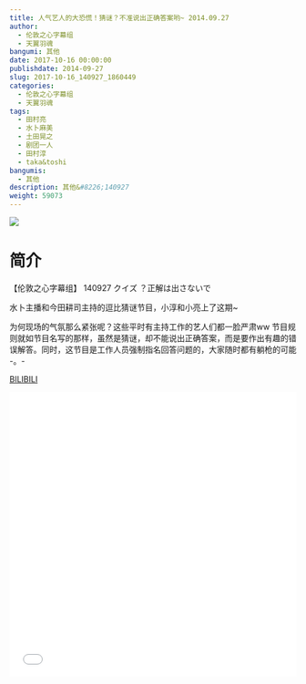 ```yaml
---
title: 人气艺人的大恐慌！猜谜？不准说出正确答案哟~ 2014.09.27
author: 
  - 伦敦之心字幕组
  - 天翼羽魂
bangumi: 其他
date: 2017-10-16 00:00:00
publishdate: 2014-09-27
slug: 2017-10-16_140927_1860449
categories: 
  - 伦敦之心字幕组
  - 天翼羽魂
tags: 
  - 田村亮
  - 水卜麻美
  - 土田晃之
  - 剧团一人
  - 田村淳
  - taka&toshi
bangumis: 
  - 其他
description: 其他&#8226;140927
weight: 59073
---
```


![](https://i.imgur.com/lI5Fq0b.jpg)

# 简介  
【伦敦之心字幕组】 140927 クイズ ？正解は出さないで


水卜主播和今田耕司主持的逗比猜谜节目，小淳和小亮上了这期~


为何现场的气氛那么紧张呢？这些平时有主持工作的艺人们都一脸严肃ww 节目规则就如节目名写的那样，虽然是猜谜，却不能说出正确答案，而是要作出有趣的错误解答。同时，这节目是工作人员强制指名回答问题的，大家随时都有躺枪的可能 -。-

  [BILIBILI](https://www.bilibili.com/video/av1860449/)


<div class="vcontainer">  <iframe class='video' src="//www.bilibili.com/blackboard/player.html?aid=1860449" width="100%" height="500" frameborder="0" allowfullscreen="allowfullscreen"></iframe></div>
